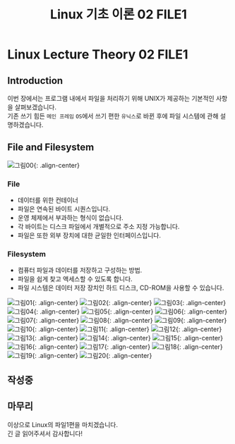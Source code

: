 ﻿---
title:  "Linux 기초 이론 02 FILE1"
excerpt: "Linux 기초 이론 두번째 페이지"
toc_label: "목차"
categories:
  - Linux
tags:
  - Linux
  - Lecture
  - Theory
last_modified_at: 2025-02-07T20:00:00-23:59
---

# Linux Lecture Theory 02 FILE1

## Introduction
이번 장에서는 프로그램 내에서 파일을 처리하기 위해 UNIX가 제공하는 기본적인 사항을 살펴보겠습니다.  
기존 쓰기 힘든 `메인 프레임` `OS`에서 쓰기 편한 `유닉스`로 바뀐 후에 파일 시스템에 관해 설명하겠습니다.

## File and Filesystem
![그림00](https://ji-hun-park.github.io/assets/images/그림23.jpg "그림00"){: .align-center}
### File
* 데이터를 위한 컨테이너
* 파일은 연속된 바이트 시퀀스입니다.
* 운영 체제에서 부과하는 형식이 없습니다.
* 각 바이트는 디스크 파일에서 개별적으로 주소 지정 가능합니다.
* 파일은 또한 외부 장치에 대한 균일한 인터페이스입니다.

### Filesystem
* 컴퓨터 파일과 데이터를 저장하고 구성하는 방법.
* 파일을 쉽게 찾고 액세스할 수 있도록 합니다.
* 파일 시스템은 데이터 저장 장치인 하드 디스크, CD-ROM을 사용할 수 있습니다.

![그림01](https://ji-hun-park.github.io/assets/images/그림24.jpg "그림01"){: .align-center}
![그림02](https://ji-hun-park.github.io/assets/images/그림25.jpg "그림02"){: .align-center}
![그림03](https://ji-hun-park.github.io/assets/images/그림26.jpg "그림03"){: .align-center}
![그림04](https://ji-hun-park.github.io/assets/images/그림27.jpg "그림04"){: .align-center}
![그림05](https://ji-hun-park.github.io/assets/images/그림28.jpg "그림05"){: .align-center}
![그림06](https://ji-hun-park.github.io/assets/images/그림29.jpg "그림06"){: .align-center}
![그림07](https://ji-hun-park.github.io/assets/images/그림30.jpg "그림07"){: .align-center}
![그림08](https://ji-hun-park.github.io/assets/images/그림31.jpg "그림08"){: .align-center}
![그림09](https://ji-hun-park.github.io/assets/images/그림32.jpg "그림09"){: .align-center}
![그림10](https://ji-hun-park.github.io/assets/images/그림33.jpg "그림10"){: .align-center}
![그림11](https://ji-hun-park.github.io/assets/images/그림34.jpg "그림11"){: .align-center}
![그림12](https://ji-hun-park.github.io/assets/images/그림35.jpg "그림12"){: .align-center}
![그림13](https://ji-hun-park.github.io/assets/images/그림36.jpg "그림13"){: .align-center}
![그림14](https://ji-hun-park.github.io/assets/images/그림37.jpg "그림14"){: .align-center}
![그림15](https://ji-hun-park.github.io/assets/images/그림38.jpg "그림15"){: .align-center}
![그림16](https://ji-hun-park.github.io/assets/images/그림39.jpg "그림16"){: .align-center}
![그림17](https://ji-hun-park.github.io/assets/images/그림40.jpg "그림17"){: .align-center}
![그림18](https://ji-hun-park.github.io/assets/images/그림41.jpg "그림18"){: .align-center}
![그림19](https://ji-hun-park.github.io/assets/images/그림42.jpg "그림19"){: .align-center}
![그림20](https://ji-hun-park.github.io/assets/images/그림43.jpg "그림20"){: .align-center}

## 작성중

## 마무리
이상으로 Linux의 파일1편을 마치겠습니다.  
긴 글 읽어주셔서 감사합니다!
